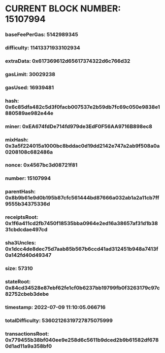 # CURRENT BLOCK NUMBER: 15107994

### baseFeePerGas: 5142989345
### difficulty: 11413371933102934
### extraData: 0x617369612d65617374322d6c766d32
### gasLimit: 30029238
### gasUsed: 16939481
### hash: 0x6c85dfa482c5d3f0facb007537e2b59db7fc69c050e9838e1880589ae982e44e
### miner: 0xEA674fdDe714fd979de3EdF0F56AA9716B898ec8
### mixHash: 0x3a5f224015a1000bc8bddac0d19dd2142e747a2ab9f508a0a0208108c682486a
### nonce: 0x4567bc3d08721f81
### number: 15107994
### parentHash: 0x8b9b61e9d0b195b87cfc561444bd87666a032ab1a2a11cb7ff9555b34375336d
### receiptsRoot: 0x1f6a411cd2fb7450f18535bba0964e2ed16a38657af31d1b3831cbdcdae497cd
### sha3Uncles: 0x1dcc4de8dec75d7aab85b567b6ccd41ad312451b948a7413f0a142fd40d49347
### size: 57310
### stateRoot: 0x84cd34528e87ebf62fe1cf0b6237bb19799fb0f3263179c97c82752cbeb3debe
### timestamp: 2022-07-09 11:10:05.066716
### totalDifficulty: 53602126319727875075999
### transactionsRoot: 0x779455b38bf040ee9e258d6c5611b9dced2b9b61582df6780d1ad11a9a358bf0
